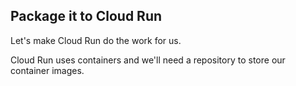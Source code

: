 ## Package it to Cloud Run
Let's make Cloud Run do the work for us.

Cloud Run uses containers and we'll need a repository to store our container images.
